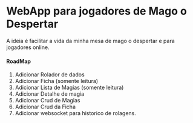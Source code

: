 # WebApp para jogadores de Mago o Despertar

A ideia é facilitar a vida da minha mesa de mago o despertar e para jogadores online.

#### RoadMap

1. Adicionar Rolador de dados
2. Adicionar Ficha (somente leitura)
3. Adicionar Lista de Magias (somente leitura)
4. Adicionar Detalhe de magia
5. Adicionar Crud de Magias
6. Adicionar Crud da Ficha
7. Adicionar websocket para historico de rolagens.

